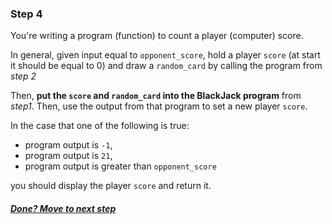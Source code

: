 ### Step 4

You're writing a program (function) to count a player (computer) score.

In general, given input equal to ```opponent_score```, hold a player ```score``` (at start it should be equal to 0) and draw a `random_card` by calling the program from _step 2_

Then, __put the ```score``` and ```random_card``` into the BlackJack program__ from _step1_. Then, use the output from that program to set a new player ```score```. 

In the case that one of the following is true:
 * program output is ```-1```,
 * program output is ```21```,
 * program output is greater than ```opponent_score```
 
you should display the player ```score``` and return it.

##### [Done? Move to next step](step5.md)
